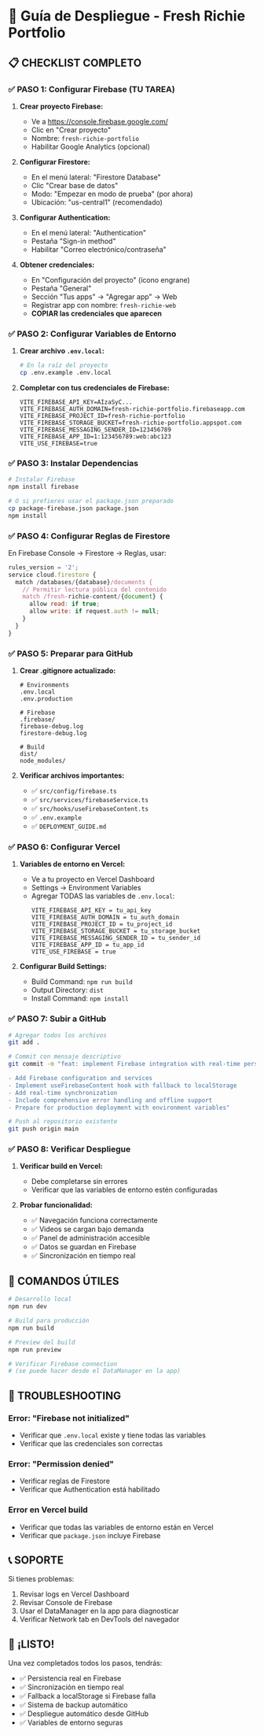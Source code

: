 # 🚀 Guía de Despliegue - Fresh Richie Portfolio

## 📋 CHECKLIST COMPLETO

### ✅ PASO 1: Configurar Firebase (TU TAREA)

1. **Crear proyecto Firebase:**
   - Ve a https://console.firebase.google.com/
   - Clic en "Crear proyecto"
   - Nombre: `fresh-richie-portfolio`
   - Habilitar Google Analytics (opcional)

2. **Configurar Firestore:**
   - En el menú lateral: "Firestore Database"
   - Clic "Crear base de datos"
   - Modo: "Empezar en modo de prueba" (por ahora)
   - Ubicación: "us-central1" (recomendado)

3. **Configurar Authentication:**
   - En el menú lateral: "Authentication"
   - Pestaña "Sign-in method"
   - Habilitar "Correo electrónico/contraseña"

4. **Obtener credenciales:**
   - En "Configuración del proyecto" (ícono engrane)
   - Pestaña "General"
   - Sección "Tus apps" → "Agregar app" → Web
   - Registrar app con nombre: `fresh-richie-web`
   - **COPIAR las credenciales que aparecen**

### ✅ PASO 2: Configurar Variables de Entorno

1. **Crear archivo `.env.local`:**
   ```bash
   # En la raíz del proyecto
   cp .env.example .env.local
   ```

2. **Completar con tus credenciales de Firebase:**
   ```env
   VITE_FIREBASE_API_KEY=AIzaSyC...
   VITE_FIREBASE_AUTH_DOMAIN=fresh-richie-portfolio.firebaseapp.com
   VITE_FIREBASE_PROJECT_ID=fresh-richie-portfolio
   VITE_FIREBASE_STORAGE_BUCKET=fresh-richie-portfolio.appspot.com
   VITE_FIREBASE_MESSAGING_SENDER_ID=123456789
   VITE_FIREBASE_APP_ID=1:123456789:web:abc123
   VITE_USE_FIREBASE=true
   ```

### ✅ PASO 3: Instalar Dependencias

```bash
# Instalar Firebase
npm install firebase

# O si prefieres usar el package.json preparado
cp package-firebase.json package.json
npm install
```

### ✅ PASO 4: Configurar Reglas de Firestore

En Firebase Console → Firestore → Reglas, usar:

```javascript
rules_version = '2';
service cloud.firestore {
  match /databases/{database}/documents {
    // Permitir lectura pública del contenido
    match /fresh-richie-content/{document} {
      allow read: if true;
      allow write: if request.auth != null;
    }
  }
}
```

### ✅ PASO 5: Preparar para GitHub

1. **Crear .gitignore actualizado:**
   ```gitignore
   # Environments
   .env.local
   .env.production
   
   # Firebase
   .firebase/
   firebase-debug.log
   firestore-debug.log
   
   # Build
   dist/
   node_modules/
   ```

2. **Verificar archivos importantes:**
   - ✅ `src/config/firebase.ts`
   - ✅ `src/services/firebaseService.ts`
   - ✅ `src/hooks/useFirebaseContent.ts`
   - ✅ `.env.example`
   - ✅ `DEPLOYMENT_GUIDE.md`

### ✅ PASO 6: Configurar Vercel

1. **Variables de entorno en Vercel:**
   - Ve a tu proyecto en Vercel Dashboard
   - Settings → Environment Variables
   - Agregar TODAS las variables de `.env.local`:
     ```
     VITE_FIREBASE_API_KEY = tu_api_key
     VITE_FIREBASE_AUTH_DOMAIN = tu_auth_domain
     VITE_FIREBASE_PROJECT_ID = tu_project_id
     VITE_FIREBASE_STORAGE_BUCKET = tu_storage_bucket
     VITE_FIREBASE_MESSAGING_SENDER_ID = tu_sender_id
     VITE_FIREBASE_APP_ID = tu_app_id
     VITE_USE_FIREBASE = true
     ```

2. **Configurar Build Settings:**
   - Build Command: `npm run build`
   - Output Directory: `dist`
   - Install Command: `npm install`

### ✅ PASO 7: Subir a GitHub

```bash
# Agregar todos los archivos
git add .

# Commit con mensaje descriptivo
git commit -m "feat: implement Firebase integration with real-time persistence

- Add Firebase configuration and services
- Implement useFirebaseContent hook with fallback to localStorage
- Add real-time synchronization
- Include comprehensive error handling and offline support
- Prepare for production deployment with environment variables"

# Push al repositorio existente
git push origin main
```

### ✅ PASO 8: Verificar Despliegue

1. **Verificar build en Vercel:**
   - Debe completarse sin errores
   - Verificar que las variables de entorno estén configuradas

2. **Probar funcionalidad:**
   - ✅ Navegación funciona correctamente
   - ✅ Videos se cargan bajo demanda
   - ✅ Panel de administración accesible
   - ✅ Datos se guardan en Firebase
   - ✅ Sincronización en tiempo real

## 🔧 COMANDOS ÚTILES

```bash
# Desarrollo local
npm run dev

# Build para producción
npm run build

# Preview del build
npm run preview

# Verificar Firebase connection
# (se puede hacer desde el DataManager en la app)
```

## 🚨 TROUBLESHOOTING

### Error: "Firebase not initialized"
- Verificar que `.env.local` existe y tiene todas las variables
- Verificar que las credenciales son correctas

### Error: "Permission denied"
- Verificar reglas de Firestore
- Verificar que Authentication está habilitado

### Error en Vercel build
- Verificar que todas las variables de entorno están en Vercel
- Verificar que `package.json` incluye Firebase

## 📞 SOPORTE

Si tienes problemas:
1. Revisar logs en Vercel Dashboard
2. Revisar Console de Firebase
3. Usar el DataManager en la app para diagnosticar
4. Verificar Network tab en DevTools del navegador

## 🎉 ¡LISTO!

Una vez completados todos los pasos, tendrás:
- ✅ Persistencia real en Firebase
- ✅ Sincronización en tiempo real
- ✅ Fallback a localStorage si Firebase falla
- ✅ Sistema de backup automático
- ✅ Despliegue automático desde GitHub
- ✅ Variables de entorno seguras